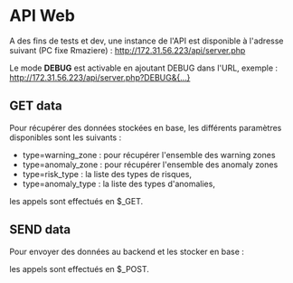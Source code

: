 # API Web

A des fins de tests et dev, une instance de l'API est disponible à l'adresse suivant (PC fixe Rmaziere) :
http://172.31.56.223/api/server.php

Le mode **DEBUG** est activable en ajoutant DEBUG dans l'URL, exemple : http://172.31.56.223/api/server.php?DEBUG&{...}

## GET data

Pour récupérer des données stockées en base, les différents paramètres disponibles sont les suivants :

- type=warning_zone : pour récupérer l'ensemble des warning zones
- type=anomaly_zone : pour récupérer l'ensemble des anomaly zones
- type=risk_type : la liste des types de risques,
- type=anomaly_type : la liste des types d'anomalies,

les appels sont effectués en $_GET.

## SEND data

Pour envoyer des données au backend et les stocker en base :



les appels sont effectués en $_POST.